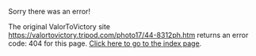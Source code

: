 

Sorry there was an error!

The original ValorToVictory site https://valortovictory.tripod.com/photo17/44-8312ph.htm returns an error code: 404 for this page. [Click here to go to the index page](../index.md).